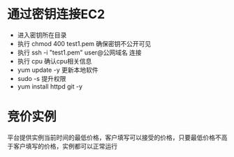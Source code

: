 # 通过密钥连接EC2
- 进入密钥所在目录
- 执行 chmod 400 test1.pem 确保密钥不公开可见
- 执行 ssh -i "test1.pem" user@公网域名 连接
- 执行 cpu 确认cpu相关信息
- yum update -y 更新本地软件
- sudo -s 提升权限
- yum install httpd git -y

# 竞价实例
平台提供实例当前时间的最低价格，客户填写可以接受的价格，只要最低价格不高于客户填写的价格，实例都可以正常运行